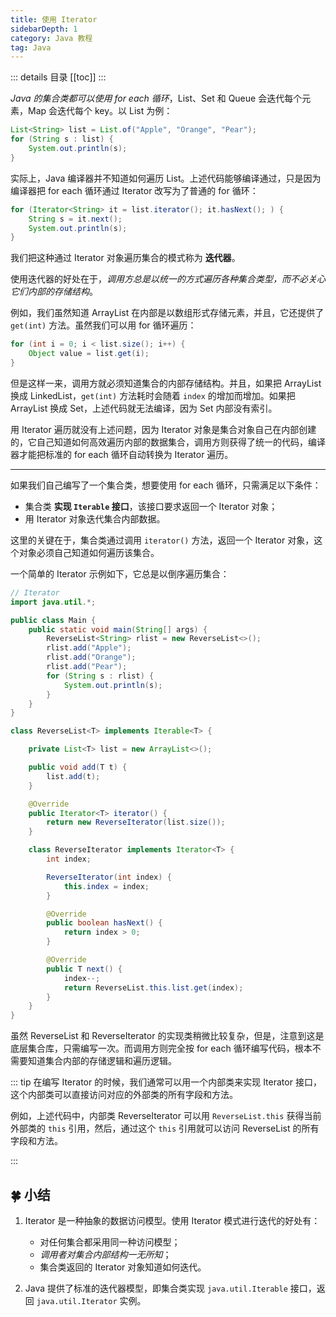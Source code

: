 ```yaml
---
title: 使用 Iterator
sidebarDepth: 1
category: Java 教程
tag: Java
---
```


::: details 目录
[[toc]]
:::

_Java 的集合类都可以使用 for each 循环_，List、Set 和 Queue 会迭代每个元素，Map 会迭代每个 key。以 List 为例：

```java
List<String> list = List.of("Apple", "Orange", "Pear");
for (String s : list) {
    System.out.println(s);
}
```

实际上，Java 编译器并不知道如何遍历 List。上述代码能够编译通过，只是因为编译器把 for each 循环通过 Iterator 改写为了普通的 for 循环：

```java
for (Iterator<String> it = list.iterator(); it.hasNext(); ) {
    String s = it.next();
    System.out.println(s);
}
```

我们把这种通过 Iterator 对象遍历集合的模式称为 **迭代器**。

使用迭代器的好处在于，_调用方总是以统一的方式遍历各种集合类型，而不必关心它们内部的存储结构_。

例如，我们虽然知道 ArrayList 在内部是以数组形式存储元素，并且，它还提供了 `get(int)` 方法。虽然我们可以用 for 循环遍历：

```java
for (int i = 0; i < list.size(); i++) {
    Object value = list.get(i);
}
```

但是这样一来，调用方就必须知道集合的内部存储结构。并且，如果把 ArrayList 换成 LinkedList，`get(int)` 方法耗时会随着 `index` 的增加而增加。如果把 ArrayList 换成 Set，上述代码就无法编译，因为 Set 内部没有索引。

用 Iterator 遍历就没有上述问题，因为 Iterator 对象是集合对象自己在内部创建的，它自己知道如何高效遍历内部的数据集合，调用方则获得了统一的代码，编译器才能把标准的 for each 循环自动转换为 Iterator 遍历。

---

如果我们自己编写了一个集合类，想要使用 for each 循环，只需满足以下条件：

- 集合类 **实现 `Iterable` 接口**，该接口要求返回一个 Iterator 对象；
- 用 Iterator 对象迭代集合内部数据。

这里的关键在于，集合类通过调用 `iterator()` 方法，返回一个 Iterator 对象，这个对象必须自己知道如何遍历该集合。

一个简单的 Iterator 示例如下，它总是以倒序遍历集合：

```java
// Iterator
import java.util.*;

public class Main {
    public static void main(String[] args) {
        ReverseList<String> rlist = new ReverseList<>();
        rlist.add("Apple");
        rlist.add("Orange");
        rlist.add("Pear");
        for (String s : rlist) {
            System.out.println(s);
        }
    }
}

class ReverseList<T> implements Iterable<T> {

    private List<T> list = new ArrayList<>();

    public void add(T t) {
        list.add(t);
    }

    @Override
    public Iterator<T> iterator() {
        return new ReverseIterator(list.size());
    }

    class ReverseIterator implements Iterator<T> {
        int index;

        ReverseIterator(int index) {
            this.index = index;
        }

        @Override
        public boolean hasNext() {
            return index > 0;
        }

        @Override
        public T next() {
            index--;
            return ReverseList.this.list.get(index);
        }
    }
}
```

虽然 ReverseList 和 ReverseIterator 的实现类稍微比较复杂，但是，注意到这是底层集合库，只需编写一次。而调用方则完全按 for each 循环编写代码，根本不需要知道集合内部的存储逻辑和遍历逻辑。

::: tip
在编写 Iterator 的时候，我们通常可以用一个内部类来实现 Iterator 接口，这个内部类可以直接访问对应的外部类的所有字段和方法。

例如，上述代码中，内部类 ReverseIterator 可以用 `ReverseList.this` 获得当前外部类的 `this` 引用，然后，通过这个 `this` 引用就可以访问 ReverseList 的所有字段和方法。

:::

## 🍀 小结

1. Iterator 是一种抽象的数据访问模型。使用 Iterator 模式进行迭代的好处有：

   - 对任何集合都采用同一种访问模型；
   - _调用者对集合内部结构一无所知_；
   - 集合类返回的 Iterator 对象知道如何迭代。

2. Java 提供了标准的迭代器模型，即集合类实现 `java.util.Iterable` 接口，返回 `java.util.Iterator` 实例。
